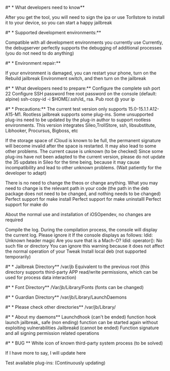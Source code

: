 #* * What developers need to know**

After you get the tool, you will need to sign the ipa or use Torllstore to install it to your device, so you can start a happy jailbreak

#* * Supported development environments:**

Compatible with all development environments you currently use
Currently, the debugserver perfectly supports the debugging of additional processes (you do not need to do anything)

#* * Environment repair:**

If your environment is damaged, you can restart your phone, turn on the Rebuild jailbreak Environment switch, and then turn on the jailbreak

#* * What developers need to prepare:**
Configure the complete ssh port 22
Configure SSH password free root password on the console (default: alpine)
ssh-copy-id -i $HOME/.ssh/id_ rsa. Pub root @ your ip

#* * Precautions:**
The current test version only supports 15.0-15.1.1 A12-A15-M1. Rootless jailbreak supports some plug-ins. Some unsupported plug-ins need to be updated by the plug-in author to support rootless environments. This version integrates Sileo,TrollStore, ssh, libsubstitute, Libhooker, Procursus, Bigboss, etc

If the storage space of iCloud is known to be full, the permanent signature will become invalid after the space is restarted. It may also lead to some other problems. The current cause is unknown (to be checked)
Since some plug-ins have not been adapted to the current version, please do not update the 35 updates in Sileo for the time being, because it may cause incompatibility and lead to other unknown problems. (Wait patiently for the developer to adapt)

There is no need to change the theos or change anything. What you may need to change is the relevant path in your code (the path in the deb package does not need to be changed, and nothing needs to be changed)
Perfect support for make install
Perfect support for make uninstalll
Perfect support for make do

About the normal use and installation of iOSOpendev, no changes are required

Compile the log. During the compilation process, the console will display the current log. Please ignore it
If the console displays as follows:
ldid: Unknown header magic
Are you sure that is a Mach-O?
ldid: operator(): No such file or directory
You can ignore this warning because it does not affect the normal operation of your Tweak
Install local deb (not supported temporarily)

#* * Jailbreak Directory**
/var/jb
Equivalent to the previous root (this directory supports third-party APP read/write permissions, which can be used for process data interaction)

#* * Font Directory**
/Var/jb/Library/Fonts (fonts can be changed)

#* * Guardian Directory**
/var/jb/Library/LaunchDaemons

#* * Please check other directories**
/var/jb/Library/

#* * About my daemons**
Launchdhook (can't be ended) function hook launch
jailbreak_ safe (non ending) function can be started again without exploiting vulnerabilities
Jailbreakd (cannot be ended) Function signature and all signing permission related operations


#* * BUG **
White icon of known third-party system process (to be solved)


If I have more to say, I will update here

Test available plug-ins: (Continuously updating)



